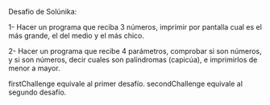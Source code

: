 Desafio de Solúnika:

1- Hacer un programa que reciba 3 números, imprimir por pantalla cual es el más
grande, el del medio y el más chico.

2- Hacer un programa que recibe 4 parámetros, comprobar si son
números, y si son números, decir cuales son palíndromas (capicúa),
e imprimirlos de menor a mayor.


firstChallenge equivale al primer desafío.
secondChallenge equivale al segundo desafío.
